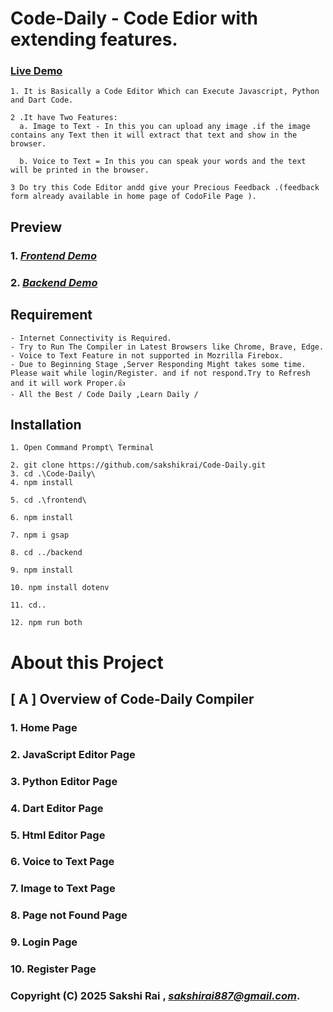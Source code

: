 # Code-Daily - Code Edior with extending features.

 ### **[Live Demo ](https://code-daily-frontend.onrender.com)**
    1. It is Basically a Code Editor Which can Execute Javascript, Python and Dart Code. 

    2 .It have Two Features:
      a. Image to Text - In this you can upload any image .if the image contains any Text then it will extract that text and show in the browser.

      b. Voice to Text = In this you can speak your words and the text will be printed in the browser.
    
    3 Do try this Code Editor andd give your Precious Feedback .(feedback form already available in home page of CodoFile Page ).

 ## Preview 

 ### 1. *[Frontend Demo](https://code-daily-frontend.onrender.com/)*
 ### 2. *[Backend Demo](https://code-daily-backend.onrender.com)*
  
  ## Requirement

    - Internet Connectivity is Required.
    - Try to Run The Compiler in Latest Browsers like Chrome, Brave, Edge.
    - Voice to Text Feature in not supported in Mozrilla Firebox.
    - Due to Beginning Stage ,Server Responding Might takes some time. Please wait while login/Register. and if not respond.Try to Refresh and it will work Proper.👍
    - All the Best / Code Daily ,Learn Daily /

  ## Installation 
    1. Open Command Prompt\ Terminal

    2. git clone https://github.com/sakshikrai/Code-Daily.git
    3. cd .\Code-Daily\
    4. npm install

    5. cd .\frontend\

    6. npm install

    7. npm i gsap

    8. cd ../backend

    9. npm install

    10. npm install dotenv

    11. cd..

    12. npm run both

# About this Project

## [ A ] Overview of Code-Daily Compiler 
  <!-- ![Overview](./images/overview.png) -->
  ### 1. Home Page
  
  ### 2. JavaScript Editor Page
  
  ### 3. Python Editor Page
 

  ### 4. Dart Editor Page
 
  ### 5. Html Editor Page
 

  ### 6. Voice to Text Page
  
  ### 7. Image to Text Page
  
  ### 8. Page not Found Page
 
  ### 9. Login Page
 

  ### 10. Register Page
  



### Copyright (C) 2025 **Sakshi Rai** , *sakshirai887@gmail.com*.
